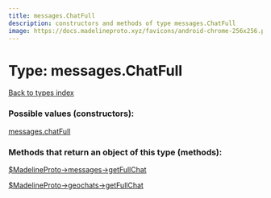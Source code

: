 ```yaml
---
title: messages.ChatFull
description: constructors and methods of type messages.ChatFull
image: https://docs.madelineproto.xyz/favicons/android-chrome-256x256.png
---
```

# Type: messages.ChatFull  
[Back to types index](index.md)



### Possible values (constructors):

[messages.chatFull](../constructors/messages.chatFull.md)  



### Methods that return an object of this type (methods):

[$MadelineProto->messages->getFullChat](../methods/messages.getFullChat.md)  

[$MadelineProto->geochats->getFullChat](../methods/geochats.getFullChat.md)  



